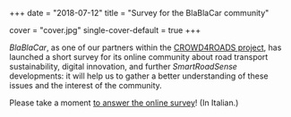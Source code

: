 +++
date = "2018-07-12"
title = "Survey for the BlaBlaCar community"

cover = "cover.jpg"
single-cover-default = true
+++

*BlaBlaCar*, as one of our partners within the [CROWD4ROADS project](http://www.c4rs.eu), has launched a short survey for its online community about road transport sustainability, digital innovation, and further *SmartRoadSense* developments: it will help us to gather a better understanding of these issues and the interest of the community.

Please take a moment [to answer the online survey](https://survey.uniurb.it/index.php/255887)! (In Italian.)
